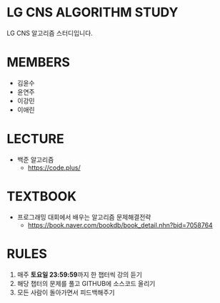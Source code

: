 LG CNS ALGORITHM STUDY
======================
LG CNS 알고리즘 스터디입니다.

# MEMBERS
* 김윤수
* 윤연주
* 이강민
* 이애린

# LECTURE
- 백준 알고리즘 
  + https://code.plus/

# TEXTBOOK
- 프로그래밍 대회에서 배우는 알고리즘 문제해결전략
  + https://book.naver.com/bookdb/book_detail.nhn?bid=7058764

# RULES
1. 매주 **토요일 23:59:59**까지 한 챕터씩 강의 듣기
2. 해당 챕터의 문제를 풀고 GITHUB에 소스코드 올리기
3. 모든 사람이 돌아가면서 피드백해주기
